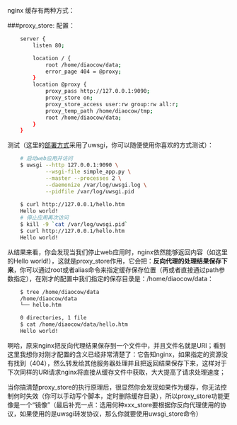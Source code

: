 nginx 缓存有两种方式：

###proxy_store:
配置：
```sh
    server {
        listen 80; 

        location / { 
            root /home/diaocow/data;                                                                             
            error_page 404 = @proxy;
        }   
        location @proxy {
            proxy_pass http://127.0.0.1:9090;
            proxy_store on; 
            proxy_store_access user:rw group:rw all:r;
            proxy_temp_path /home/diaocow/tmp;
            root /home/diaocow/data;
        }   
    } 
```

测试（这里的[部署方式](https://github.com/diaocow/nginx_study/blob/master/Nginx%20%2B%20uWSGI%20%2B%20Webpy%E9%85%8D%E7%BD%AE%26%E5%8E%9F%E7%90%86.md)采用了uwsgi，你可以随便使用你喜欢的方式测试）：

```sh
    # 启动web应用并访问
    $ uwsgi --http 127.0.0.1:9090 \
            --wsgi-file simple_app.py \
            --master --processes 2 \
            --daemonize /var/log/uwsgi.log \
            --pidfile /var/log/uwsgi.pid
            
    $ curl http://127.0.0.1/hello.htm
    Hello world!
    # 停止应用再次访问
    $ kill -9 `cat /var/log/uwsgi.pid`
    $ curl http://127.0.0.1/hello.htm
    Hello world!
```

从结果来看，你会发现当我们停止web应用时，nginx依然能够返回内容（如这里的Hello world!），这就是proxy_store作用，它会把：**反向代理的处理结果保存下来**，你可以通过root或者alias命令来指定缓存保存位置（再或者直接通过path参数指定），在刚才的配置中我们指定的保存目录是：/home/diaocow/data：

```sh
    $ tree /home/diaocow/data
    /home/diaocow/data
    └── hello.htm

    0 directories, 1 file
    $ cat /home/diaocow/data/hello.htm 
    Hello world!
```

啊哈，原来nginx把反向代理结果保存到一个文件中，并且文件名就是URI；看到这里我想你对刚才配置的含义已经非常清楚了：它告知nginx，如果指定的资源没有找到（404），然么转发给其他服务器处理并且把返回结果保存下来，这样对于下次同样的URI请求nginx将直接从缓存文件中获取，大大提高了请求处理速度；

当你搞清楚proxy_store的执行原理后，很显然你会发现如果作为缓存，你无法控制何时失效（你可以手动写个脚本，定时删除缓存目录），所以proxy_store功能更像是一个“镜像”（最后补充一点：选用何种xxx_store要根据你反向代理使用的协议，如果使用的是uwsgi转发协议，那么你就要使用uwsgi_store命令）







    
    





